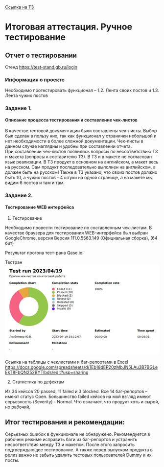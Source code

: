 [Ссылка на ТЗ](https://docs.google.com/document/d/1WeNQnA2s80BVtIBF7toAoduFuz_yZc3KykWBb-eFnac/edit)

# Итоговая аттестация. Ручное тестирование
 
## Отчет о тестировании
Стенд https://test-stand.gb.ru/login

### Информация о проекте

Необходимо протестировать функционал – 1.2. Лента своих постов и 1.3. Лента чужих постов

### Задание 1. 

#### Описание процесса тестирования и составление чек-листов
В качестве тестовой документации были составлены чек-листы. Выбор был сделан в пользу них, так как функционал у странички небольшой и нет необходимости в более сложной документации. Чек-листы в данном случае наглядны и удобны при составлении отчета.  
При составлении чек-листов появились вопросы по несоответствию ТЗ и макета (вопросы к составителю ТЗ).
В ТЗ и в макете не согласован язык реализации. В ТЗ продукт в основном на английском, а макет весь на русском. Сам продукт последовательно выполнен на английском, а должен быть на русском!
Также в ТЗ указано, что своих постов должно быть 10, а чужих постов - 4 штуки на одной странице, а на макете мы видим 6 постов и там и там.


### Задание 2. 

#### Тестирование WEB интерфейса
 
1. Тестирование

Необходимо провести тестирование по составленным чек-листам.
В качестве браузера для тестирования WEB-интерфейса был выбран GoogleChrome, версия Версия 111.0.5563.149 (Официальная сборка), (64 бит)


Результат прогона тест-рана Qase.io:


Тестран ![testrun](result.png)


Ссылка на таблицы с чеклистами и баг-репортами в Excel
https://docs.google.com/spreadsheets/d/1Eb18dEP20zMbJN5LAu3B7BGLeEkT8FbQN252BYTlbds/edit?usp=sharing 

 
2. Статистика по дефектам

Из 34 кейсов 20 passed, 11 failed и 3 blocked.
Все 14 баг-репортов – имеют статус Open. 
Большинство failed кейсов на мой взгляд имеют серьезность (Severity) - Normal. Что означает, что продукт хоть и сырой, но рабочий.

 ## Итог тестирования и рекомендации:
Серьезных ошибок в функционале не обнаружено. 
Рекомендуется в рабочем режиме исправить баги из баг-репортов и устранить несоответствия между ТЗ и макетом.
После этого запросить подтверждающее тестирование. 
А также перед выпуском продукта в релиз важно не забыть удалить тестовых пользователей Dummy и их посты.

